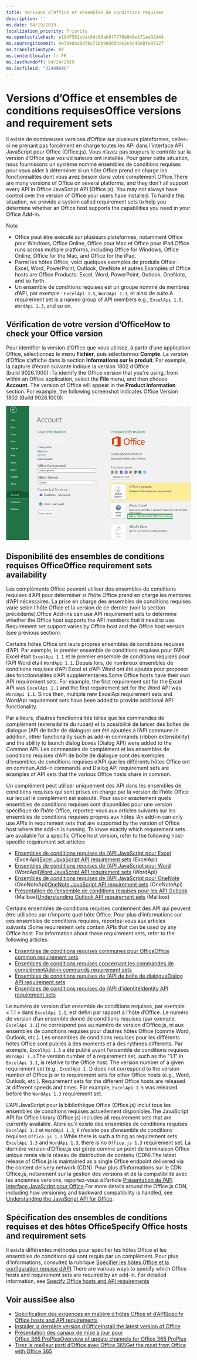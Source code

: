 ```yaml
---
title: Versions d’Office et ensembles de conditions requises
description: ''
ms.date: 04/19/2019
localization_priority: Priority
ms.openlocfilehash: e1047501cdac8dc88ab9f7778b846e171ee02d44
ms.sourcegitcommit: 9e7b4daa8d76c710b9d9dd4ae2e3c45e8fe07127
ms.translationtype: HT
ms.contentlocale: fr-FR
ms.lasthandoff: 04/24/2019
ms.locfileid: "32449696"
---
```

# <a name="office-versions-and-requirement-sets"></a><span data-ttu-id="fb824-102">Versions d’Office et ensembles de conditions requises</span><span class="sxs-lookup"><span data-stu-id="fb824-102">Office versions and requirement sets</span></span>

<span data-ttu-id="fb824-p101">Il existe de nombreuses versions d’Office sur plusieurs plateformes, celles-ci ne prenant pas forcément en charge toutes les API dans l’interface API JavaScript pour Office (Office.js). Vous n’avez pas toujours le contrôle sur la version d’Office que vos utilisateurs ont installée.  Pour gérer cette situation, nous fournissons un système nommé ensembles de conditions requises pour vous aider à déterminer si un hôte Office prend en charge les fonctionnalités dont vous avez besoin dans votre complément Office.</span><span class="sxs-lookup"><span data-stu-id="fb824-p101">There are many versions of Office on several platforms, and they don't all support every API in Office JavaScript API (Office.js). You may not always have control over the version of Office your users have installed.  To handle this situation, we provide a system called requirement sets to help you determine whether an Office host supports the capabilities you need in your Office Add-in.</span></span> 

> [!NOTE]
> - <span data-ttu-id="fb824-106">Office peut être exécuté sur plusieurs plateformes, notamment Office pour Windows, Office Online, Office pour Mac et Office pour iPad.</span><span class="sxs-lookup"><span data-stu-id="fb824-106">Office runs across multiple platforms, including Office for Windows, Office Online, Office for the Mac, and Office for the iPad.</span></span>
> - <span data-ttu-id="fb824-107">Parmi les hôtes Office, voici quelques exemples de produits Office : Excel, Word, PowerPoint, Outlook, OneNote et autres.</span><span class="sxs-lookup"><span data-stu-id="fb824-107">Examples of Office hosts are Office Products: Excel, Word, PowerPoint, Outlook, OneNote, and so forth.</span></span>  
> - <span data-ttu-id="fb824-108">Un ensemble de conditions requises est un groupe nommé de membres d’API, par exemple : `ExcelApi 1.5`, `WordApi 1.3`, et ainsi de suite.</span><span class="sxs-lookup"><span data-stu-id="fb824-108">A requirement set is a named group of API members e.g., `ExcelApi 1.5`, `WordApi 1.3`, and so on.</span></span>  


## <a name="how-to-check-your-office-version"></a><span data-ttu-id="fb824-109">Vérification de votre version d’Office</span><span class="sxs-lookup"><span data-stu-id="fb824-109">How to check your Office version</span></span>

<span data-ttu-id="fb824-p102">Pour identifier la version d’Office que vous utilisez, à partir d’une application Office, sélectionnez le menu **Fichier**, puis sélectionnez **Compte**. La version d’Office s’affiche dans la section **Informations sur le produit**. Par exemple, la capture d’écran suivante indique la version 1802 d’Office (build 9026.1000) :</span><span class="sxs-lookup"><span data-stu-id="fb824-p102">To identify the Office version that you're using, from within an Office application, select the **File** menu, and then choose **Account**. The version of Office will appear in the **Product Information** section. For example, the following screenshot indicates Office Version 1802 (Build 9026.1000):</span></span>

![Vérification de votre version d’Office](../images/office-version-number-ui.jpg)


## <a name="office-requirement-sets-availability"></a><span data-ttu-id="fb824-114">Disponibilité des ensembles de conditions requises Office</span><span class="sxs-lookup"><span data-stu-id="fb824-114">Office requirement sets availability</span></span>

<span data-ttu-id="fb824-p103">Les compléments Office peuvent utiliser des ensembles de conditions requises d’API pour déterminer si l’hôte Office prend en charge les membres d’API nécessaires. La prise en charge des ensembles de conditions requises varie selon l’hôte Office et la version de ce dernier (voir la section précédente).</span><span class="sxs-lookup"><span data-stu-id="fb824-p103">Office Add-ins can use API requirement sets to determine whether the Office host supports the API members that it need to use. Requirement set support varies by Office host and the Office host version (see previous section).</span></span>

<span data-ttu-id="fb824-p104">Certains hôtes Office ont leurs propres ensembles de conditions requises d’API. Par exemple, le premier ensemble de conditions requises pour l’API Excel était `ExcelApi 1.1` et le premier ensemble de conditions requises pour l’API Word était `WordApi 1.1`. Depuis lors, de nombreux ensembles de conditions requises d’API Excel et d’API Word ont été ajoutés pour proposer des fonctionnalités d’API supplémentaires.</span><span class="sxs-lookup"><span data-stu-id="fb824-p104">Some Office hosts have their own API requirement sets. For example, the first requirement set for the Excel API was `ExcelApi 1.1` and the first requirement set for the Word API was `WordApi 1.1`. Since then, multiple new ExcelApi requirement sets and WordApi requirement sets have been added to provide additional API functionality.</span></span>

<span data-ttu-id="fb824-120">Par ailleurs, d’autres fonctionnalités telles que les commandes de complément (extensibilité du ruban) et la possibilité de lancer des boîtes de dialogue (API de boîte de dialogue) ont été ajoutées à l’API commune.</span><span class="sxs-lookup"><span data-stu-id="fb824-120">In addition, other functionality such as add-in commands (ribbon extensibility) and the ability to launch dialog boxes (Dialog API) were added to the Common API.</span></span> <span data-ttu-id="fb824-121">Les commandes de complément et les ensembles de conditions requises d’API de boîte de dialogue sont des exemples d’ensembles de conditions requises d’API que les différents hôtes Office ont en commun.</span><span class="sxs-lookup"><span data-stu-id="fb824-121">Add-in commands and Dialog API requirement sets are examples of API sets that the various Office hosts share in common.</span></span>

<span data-ttu-id="fb824-p106">Un complément peut utiliser uniquement des API dans les ensembles de conditions requises qui sont prises en charge par la version de l’hôte Office sur lequel le complément est exécuté. Pour savoir exactement quels ensembles de conditions requises sont disponibles pour une version spécifique de l’hôte Office, reportez-vous aux articles suivants sur les ensembles de conditions requises propres aux hôtes :</span><span class="sxs-lookup"><span data-stu-id="fb824-p106">An add-in can only use APIs in requirement sets that are supported by the version of Office host where the add-in is running. To know exactly which requirement sets are available for a specific Office host version, refer to the following host-specific requirement set articles:</span></span>

- <span data-ttu-id="fb824-124">[Ensembles de conditions requises de l’API JavaScript pour Excel](/office/dev/add-ins/reference/requirement-sets/excel-api-requirement-sets) (ExcelApi)</span><span class="sxs-lookup"><span data-stu-id="fb824-124">[Excel JavaScript API requirement sets](/office/dev/add-ins/reference/requirement-sets/excel-api-requirement-sets) (ExcelApi)</span></span>
- <span data-ttu-id="fb824-125">[Ensembles de conditions requises de l’API JavaScript pour Word](/office/dev/add-ins/reference/requirement-sets/word-api-requirement-sets) (WordApi)</span><span class="sxs-lookup"><span data-stu-id="fb824-125">[Word JavaScript API requirement sets](/office/dev/add-ins/reference/requirement-sets/word-api-requirement-sets) (WordApi)</span></span>
- <span data-ttu-id="fb824-126">[Ensembles de conditions requises de l’API JavaScript pour OneNote](/office/dev/add-ins/reference/requirement-sets/onenote-api-requirement-sets) (OneNoteApi)</span><span class="sxs-lookup"><span data-stu-id="fb824-126">[OneNote JavaScript API requirement sets](/office/dev/add-ins/reference/requirement-sets/onenote-api-requirement-sets) (OneNoteApi)</span></span>
- <span data-ttu-id="fb824-127">[Présentation de l’ensemble de conditions requises pour les API Outlook](/office/dev/add-ins/reference/requirement-sets/outlook-api-requirement-sets) (Mailbox)</span><span class="sxs-lookup"><span data-stu-id="fb824-127">[Understanding Outlook API requirement sets](/office/dev/add-ins/reference/requirement-sets/outlook-api-requirement-sets) (Mailbox)</span></span>

<span data-ttu-id="fb824-p107">Certains ensembles de conditions requises contiennent des API qui peuvent être utilisées par n’importe quel hôte Office. Pour plus d’informations sur ces ensembles de conditions requises, reportez-vous aux articles suivants :</span><span class="sxs-lookup"><span data-stu-id="fb824-p107">Some requirement sets contain APIs that can be used by any Office host. For information about these requirement sets, refer to the following articles:</span></span>

- [<span data-ttu-id="fb824-130">Ensembles de conditions requises communes pour Office</span><span class="sxs-lookup"><span data-stu-id="fb824-130">Office common requirement sets</span></span>](/office/dev/add-ins/reference/requirement-sets/office-add-in-requirement-sets)
- [<span data-ttu-id="fb824-131">Ensembles de conditions requises concernant les commandes de complément</span><span class="sxs-lookup"><span data-stu-id="fb824-131">Add-in commands requirement sets</span></span>](/office/dev/add-ins/reference/requirement-sets/add-in-commands-requirement-sets)
- [<span data-ttu-id="fb824-132">Ensembles de conditions requises de l’API de boîte de dialogue</span><span class="sxs-lookup"><span data-stu-id="fb824-132">Dialog API requirement sets</span></span>](/office/dev/add-ins/reference/requirement-sets/dialog-api-requirement-sets)
- [<span data-ttu-id="fb824-133">Ensembles de conditions requises de l’API d’identité</span><span class="sxs-lookup"><span data-stu-id="fb824-133">Identity API requirement sets</span></span>](/office/dev/add-ins/reference/requirement-sets/identity-api-requirement-sets)

<span data-ttu-id="fb824-p108">Le numéro de version d’un ensemble de conditions requises, par exemple « 1.1 » dans `ExcelApi 1.1`, est défini par rapport à l’hôte d’Office. Le numéro de version d’un ensemble donné de conditions requises (par exemple, `ExcelApi 1.1`) ne correspond pas au numéro de version d’Office.js, ni aux ensembles de conditions requises pour d’autres hôtes Office (comme Word, Outlook, etc.).  Les ensembles de conditions requises pour les différents hôtes Office sont publiés à des moments et à des rythmes différents. Par exemple, `ExcelApi 1.5` a été publié avant l’ensemble de conditions requises `WordApi 1.3`.</span><span class="sxs-lookup"><span data-stu-id="fb824-p108">The version number of a requirement set, such as the "1.1" in `ExcelApi 1.1`, is relative to the Office host. The version number of a given requirement set (e.g., `ExcelApi 1.1`) does not correspond to the version number of Office.js or to requirement sets for other Office hosts (e.g., Word, Outlook, etc.).  Requirement sets for the different Office hosts are released at different speeds and times. For example, `ExcelApi 1.5` was released before the `WordApi 1.3` requirement set.</span></span>

<span data-ttu-id="fb824-138">L’API JavaScript pour la bibliothèque Office (Office.js) inclut tous les ensembles de conditions requises actuellement disponibles.</span><span class="sxs-lookup"><span data-stu-id="fb824-138">The JavaScript API for Office library (Office.js) includes all requirement sets that are currently available.</span></span> <span data-ttu-id="fb824-139">Alors qu’il existe des ensembles de conditions requises `ExcelApi 1.3` et `WordApi 1.3`, il n’existe pas d’ensemble de conditions requises `Office.js 1.3`.</span><span class="sxs-lookup"><span data-stu-id="fb824-139">While there is such a thing as requirement sets `ExcelApi 1.3` and `WordApi 1.3`, there is no `Office.js 1.3` requirement set.</span></span> <span data-ttu-id="fb824-140">La dernière version d’Office.js est gérée comme un point de terminaison Office unique remis via le réseau de distribution de contenu (CDN).</span><span class="sxs-lookup"><span data-stu-id="fb824-140">The latest release of Office.js is maintained as a single Office endpoint delivered via the content delivery network (CDN).</span></span> <span data-ttu-id="fb824-141">Pour plus d’informations sur le CDN Office.js, notamment sur la gestion des versions et de la compatibilité avec les anciennes versions, reportez-vous à l’article [Présentation de l’API Interface JavaScript pour Office](/office/dev/add-ins/develop/understanding-the-javascript-api-for-office).</span><span class="sxs-lookup"><span data-stu-id="fb824-141">For more details around the Office.js CDN, including how versioning and backward compatibility is handled, see [Understanding the JavaScript API for Office](/office/dev/add-ins/develop/understanding-the-javascript-api-for-office).</span></span>

## <a name="specify-office-hosts-and-requirement-sets"></a><span data-ttu-id="fb824-142">Spécification des ensembles de conditions requises et des hôtes Office</span><span class="sxs-lookup"><span data-stu-id="fb824-142">Specify Office hosts and requirement sets</span></span>

<span data-ttu-id="fb824-p110">Il existe différentes méthodes pour spécifier les hôtes Office et les ensembles de conditions qui sont requis par un complément.  Pour plus d’informations, consultez la rubrique [Spécifier les hôtes Office et la configuration requise d’API](/office/dev/add-ins/develop/specify-office-hosts-and-api-requirements).</span><span class="sxs-lookup"><span data-stu-id="fb824-p110">There are various ways to specify which Office hosts and requirement sets are required by an add-in.  For detailed information, see [Specify Office hosts and API requirements](/office/dev/add-ins/develop/specify-office-hosts-and-api-requirements)</span></span>


## <a name="see-also"></a><span data-ttu-id="fb824-145">Voir aussi</span><span class="sxs-lookup"><span data-stu-id="fb824-145">See also</span></span>

- [<span data-ttu-id="fb824-146">Spécification des exigences en matière d’hôtes Office et d’API</span><span class="sxs-lookup"><span data-stu-id="fb824-146">Specify Office hosts and API requirements</span></span>](/office/dev/add-ins/develop/specify-office-hosts-and-api-requirements)
- [<span data-ttu-id="fb824-147">Installer la dernière version d’Office</span><span class="sxs-lookup"><span data-stu-id="fb824-147">Install the latest version of Office</span></span>](/office/dev/add-ins/develop/install-latest-office-version)
- [<span data-ttu-id="fb824-148">Présentation des canaux de mise à jour pour Office 365 ProPlus</span><span class="sxs-lookup"><span data-stu-id="fb824-148">Overview of update channels for Office 365 ProPlus</span></span>](/deployoffice/overview-of-update-channels-for-office-365-proplus)
- [<span data-ttu-id="fb824-149">Tirez le meilleur parti d’Office avec Office 365</span><span class="sxs-lookup"><span data-stu-id="fb824-149">Get the most from Office with Office 365</span></span>](https://products.office.com/compare-all-microsoft-office-products?tab=2)
